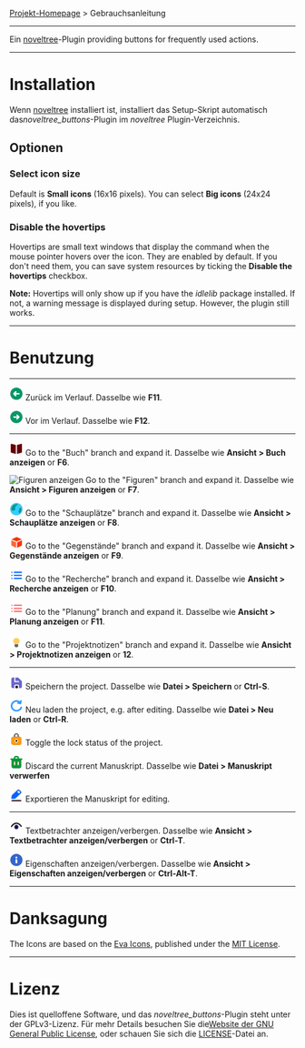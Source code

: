 [Projekt-Homepage](https://peter88213.github.io/noveltree_buttons) > Gebrauchsanleitung

--- 

Ein [noveltree](https://peter88213.github.io/noveltree/)-Plugin providing buttons for frequently used actions. 

---

# Installation

Wenn [noveltree](https://peter88213.github.io/noveltree/) installiert ist, installiert das Setup-Skript automatisch das*noveltree_buttons*-Plugin im *noveltree* Plugin-Verzeichnis.

## Optionen

### Select icon size

Default is **Small icons** (16x16 pixels). You can select **Big icons** (24x24 pixels), if you like. 

### Disable the hovertips

Hovertips are small text windows that display the command when the mouse pointer hovers over the icon. 
They are enabled by default. If you don't need them, you can save system resources by ticking the 
**Disable the hovertips** checkbox.

**Note:** Hovertips will only show up if you have the *idlelib* package installed. If not, a warning 
message is displayed during setup. However, the plugin still works.

---

# Benutzung

---

![Go back](../icons/24/nb_goBack.png) Zurück im Verlauf. Dasselbe wie **F11**.

![Go forward](../icons/24/nb_goForward.png) Vor im Verlauf. Dasselbe wie **F12**.

---

![Buch anzeigen](../icons/24/nb_viewBook.png) Go to the "Buch" branch and expand it. Dasselbe wie **Ansicht > Buch anzeigen** or **F6**.

![Figuren anzeigen](../icons/24/nb_viewCharcters.png) Go to the "Figuren" branch and expand it. Dasselbe wie **Ansicht > Figuren anzeigen** or **F7**.

![Schauplätze anzeigen](../icons/24/nb_viewLocations.png) Go to the "Schauplätze" branch and expand it. Dasselbe wie **Ansicht > Schauplätze anzeigen** or **F8**.

![Gegenstände anzeigen](../icons/24/nb_viewItems.png) Go to the "Gegenstände" branch and expand it. Dasselbe wie **Ansicht > Gegenstände anzeigen** or **F9**.

![Recherche anzeigen](../icons/24/nb_viewResearch.png) Go to the "Recherche" branch and expand it. Dasselbe wie **Ansicht > Recherche anzeigen** or **F10**.

![Planung anzeigen](../icons/24/nb_viewPlanning.png) Go to the "Planung" branch and expand it. Dasselbe wie **Ansicht > Planung anzeigen** or **F11**.

![Projektnotizen anzeigen](../icons/24/nb_viewProjectnotes.png) Go to the "Projektnotizen" branch and expand it. Dasselbe wie **Ansicht > Projektnotizen anzeigen** or **12**.

---

![Speichern](../icons/24/nb_save.png) Speichern the project. Dasselbe wie **Datei > Speichern** or **Ctrl-S**.

![Neu laden](../icons/24/nb_reload.png) Neu laden the project, e.g. after editing. Dasselbe wie **Datei > Neu laden** or **Ctrl-R**.

![Sperren/Entsperren](../icons/24/nb_lock.png) Toggle the lock status of the project.

![Manuskript verwerfen](../icons/24/nb_discard.png) Discard the current Manuskript. Dasselbe wie **Datei > Manuskript verwerfen**

![Manuskript exportieren](../icons/24/nb_manuscript.png) Exportieren the Manuskript for editing.

---

![Textbetrachter anzeigen/verbergen](../icons/24/nb_viewer.png) Textbetrachter anzeigen/verbergen. Dasselbe wie **Ansicht > Textbetrachter anzeigen/verbergen** or **Ctrl-T**.

![Eigenschaften anzeigen/verbergen](../icons/24/nb_properties.png) Eigenschaften anzeigen/verbergen. Dasselbe wie **Ansicht > Eigenschaften anzeigen/verbergen** or **Ctrl-Alt-T**.

---

# Danksagung

The Icons are based on the [Eva Icons](https://akveo.github.io/eva-icons/#/), published under the [MIT License](http://www.opensource.org/licenses/mit-license.php).

---

# Lizenz

Dies ist quelloffene Software, und das *noveltree_buttons*-Plugin steht unter der GPLv3-Lizenz. Für mehr Details besuchen Sie die[Website der GNU General Public License](https://www.gnu.org/licenses/gpl-3.0.de.html), oder schauen Sie sich die [LICENSE](https://github.com/peter88213/noveltree_buttons/blob/main/LICENSE)-Datei an.
